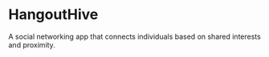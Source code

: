 # HangoutHive
A social networking app that connects individuals based on shared interests and proximity.
